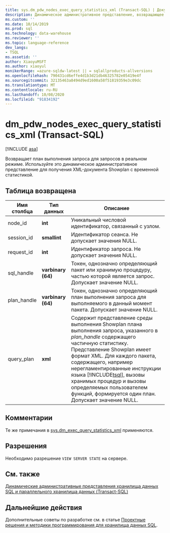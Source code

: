 ```yaml
---
title: sys.dm_pdw_nodes_exec_query_statistics_xml (Transact-SQL) | Документация Майкрософт
description: Динамическое административное представление, возвращающее план выполнения запросов на поступающие запросы. Используйте это динамическое административное представление для получения XML-документа Showplan с временной статистикой.
ms.custom: ''
ms.date: 10/14/2019
ms.prod: sql
ms.technology: data-warehouse
ms.reviewer: ''
ms.topic: language-reference
dev_langs:
- TSQL
ms.assetid: ''
author: XiaoyuMSFT
ms.author: xiaoyul
monikerRange: =azure-sqldw-latest || = sqlallproducts-allversions
ms.openlocfilehash: 790431cd6effe4d1b3d21db46325782e05419e4f
ms.sourcegitcommit: 32135463a8494d9ed1600a58f51819359e3c09dc
ms.translationtype: MT
ms.contentlocale: ru-RU
ms.lasthandoff: 10/08/2020
ms.locfileid: "91834192"
---
```

# <a name="dm_pdw_nodes_exec_query_statistics_xml-transact-sql"></a>dm_pdw_nodes_exec_query_statistics_xml (Transact-SQL)
[!INCLUDE [asa](../../includes/applies-to-version/asa.md)]

Возвращает план выполнения запроса для запросов в реальном режиме. Используйте это динамическое административное представление для получения XML-документа Showplan с временной статистикой.

## <a name="table-returned"></a>Таблица возвращена

|Имя столбца|Тип данных|Описание|  
|-----------------|---------------|-----------------|
|node_id|**int**|Уникальный числовой идентификатор, связанный с узлом.|
|session_id|**smallint**|Идентификатор сеанса. Не допускает значения NULL.|
|request_id|**int**|Идентификатор запроса. Не допускает значения NULL.|
|sql_handle|**varbinary (64)**|Токен, однозначно определяющий пакет или хранимую процедуру, частью которой является запрос. Допускает значение NULL.|
|plan_handle|**varbinary (64)**|Токен, однозначно определяющий план выполнения запроса для выполняемого в данный момент пакета. Допускает значение NULL.|
|query_plan|**xml**|Содержит представление среды выполнения Showplan плана выполнения запроса, указанного в *plan_handle* содержащего частичную статистику. Представление Showplan имеет формат XML. Для каждого пакета, содержащего, например нерегламентированные инструкции языка [!INCLUDE[tsql](../../includes/tsql-md.md)], вызовы хранимых процедур и вызовы определяемых пользователем функций, формируется один план. Допускает значение NULL.|

## <a name="remarks"></a>Комментарии
Те же примечания в [sys.dm_exec_query_statistics_xml](./sys-dm-exec-query-statistics-xml-transact-sql.md?view=sql-server-ver15) применяются.   

## <a name="permissions"></a>Разрешения  
 Необходимо разрешение `VIEW SERVER STATE` на сервере.  

## <a name="see-also"></a>См. также  
 [Динамические административные представления хранилища данных SQL и параллельного хранилища данных &#40;Transact-SQL&#41;](../../relational-databases/system-dynamic-management-views/sql-and-parallel-data-warehouse-dynamic-management-views.md)  

 ## <a name="next-steps"></a>Дальнейшие действия
 Дополнительные советы по разработке см. в статье [Проектные решения и методики программирования для хранилища данных SQL](/azure/sql-data-warehouse/sql-data-warehouse-overview-develop).